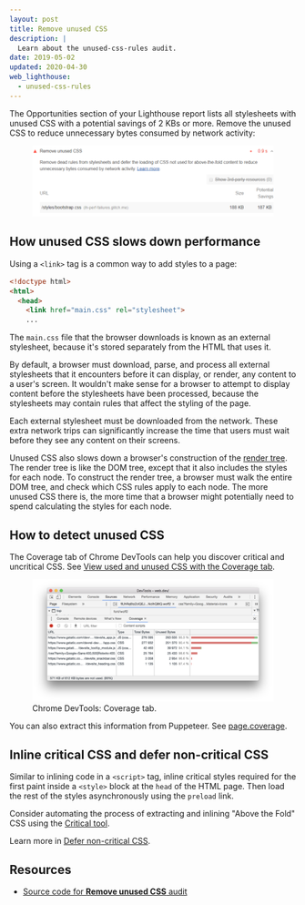 ```yaml
---
layout: post
title: Remove unused CSS
description: |
  Learn about the unused-css-rules audit.
date: 2019-05-02
updated: 2020-04-30
web_lighthouse:
  - unused-css-rules
---
```


The Opportunities section of your Lighthouse report lists
all stylesheets with unused CSS with a potential savings of 2 KBs or more.
Remove the unused CSS
to reduce unnecessary bytes consumed by network activity:

<figure class="w-figure">
  <img class="w-screenshot" src="unused-css-rules.png" alt="A screenshot of the Lighthouse Remove unused CSS audit">
</figure>


## How unused CSS slows down performance

Using a `<link>` tag is a common way to add styles to a page:

```html
<!doctype html>
<html>
  <head>
    <link href="main.css" rel="stylesheet">
    ...
```

The `main.css` file that the browser downloads is known as an external stylesheet,
because it's stored separately from the HTML that uses it.

By default, a browser must download, parse, and process all external stylesheets
that it encounters before it can display, or render, any content to a user's screen.
It wouldn't make sense for a browser to attempt to display content
before the stylesheets have been processed,
because the stylesheets may contain rules that affect the styling of the page.

Each external stylesheet must be downloaded from the network.
These extra network trips can significantly increase the time
that users must wait before they see any content on their screens.

Unused CSS also slows down a browser's construction of the
[render tree](https://developers.google.com/web/fundamentals/performance/critical-rendering-path/render-tree-construction).
The render tree is like the DOM tree, except that it also includes the styles for each node.
To construct the render tree, a browser must walk the entire DOM tree, and check which CSS rules apply to each node.
The more unused CSS there is,
the more time that a browser might potentially need to spend calculating the styles for each node.

## How to detect unused CSS

The Coverage tab of Chrome DevTools can help you discover critical and uncritical CSS.
See [View used and unused CSS with the Coverage tab](https://developers.google.com/web/tools/chrome-devtools/css/reference#coverage).

<figure class="w-figure">
  <img class="w-screenshot w-screenshot--filled" src="coverage.png" alt="Chrome DevTools: Coverage tab">
  <figcaption class="w-figcaption">
    Chrome DevTools: Coverage tab.
  </figcaption>
</figure>

You can also extract this information from Puppeteer.
See [page.coverage](https://github.com/GoogleChrome/puppeteer/blob/master/docs/api.md#pagecoverage).

## Inline critical CSS and defer non-critical CSS

Similar to inlining code in a `<script>` tag,
inline critical styles required for the first paint
inside a `<style>` block at the `head` of the HTML page.
Then load the rest of the styles asynchronously using the `preload` link.

Consider automating the process of extracting and inlining "Above the Fold" CSS
using the [Critical tool](https://github.com/addyosmani/critical/blob/master/README.md).

Learn more in [Defer non-critical CSS](/defer-non-critical-css).

## Resources

- [Source code for **Remove unused CSS** audit](https://github.com/GoogleChrome/lighthouse/blob/master/lighthouse-core/audits/byte-efficiency/unused-css-rules.js)
